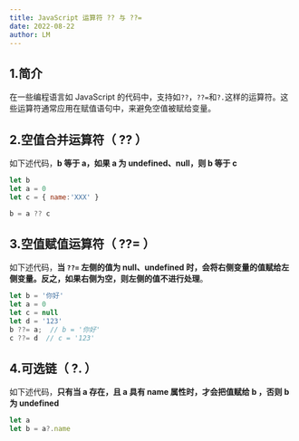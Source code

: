 ```yaml
---
title: JavaScript 运算符 ?? 与 ??=
date: 2022-08-22
author: LM
---
```


## 1.简介

在一些编程语言如 JavaScript 的代码中，支持如`??`，`??=`和`?.`这样的运算符。这些运算符通常应用在赋值语句中，来避免空值被赋给变量。

## 2.空值合并运算符（ ?? ）

如下述代码，**b 等于 a，如果 a 为 undefined、null，则 b 等于 c**

```javascript
let b
let a = 0
let c = { name:'XXX' }

b = a ?? c
```

## 3.空值赋值运算符（ ??= ）

如下述代码，**当 `??=` 左侧的值为 null、undefined 时，会将右侧变量的值赋给左侧变量。反之，如果右侧为空，则左侧的值不进行处理**。

```javascript
let b = '你好'
let a = 0
let c = null
let d = '123'
b ??= a;  // b = '你好'
c ??= d  // c = '123'
```

## 4.可选链（ ?. ）

如下述代码，**只有当 a 存在，且 a 具有 name 属性时，才会把值赋给 b ，否则 b 为 undefined**

```javascript
let a
let b = a?.name
```
